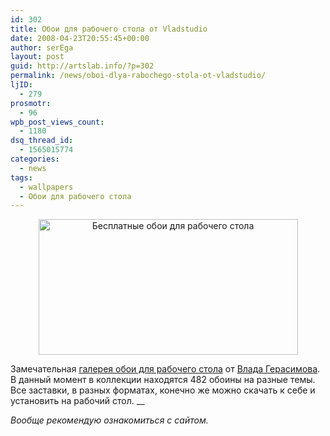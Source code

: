```yaml
---
id: 302
title: Обои для рабочего стола от Vladstudio
date: 2008-04-23T20:55:45+00:00
author: serEga
layout: post
guid: http://artslab.info/?p=302
permalink: /news/oboi-dlya-rabochego-stola-ot-vladstudio/
ljID:
  - 279
prosmotr:
  - 96
wpb_post_views_count:
  - 1180
dsq_thread_id:
  - 1565015774
categories:
  - news
tags:
  - wallpapers
  - Обои для рабочего стола
---
```

<p style="text-align: center;">
  <a href="http://artslab.info/wp-content/uploads/vladstudio.jpg" class="lightview"><img class="alignnone size-full wp-image-303" title="vladstudio" src="http://artslab.info/wp-content/uploads/vladstudio.jpg" alt="Бесплатные обои для рабочего стола" width="415" height="217" srcset="http://googledrive.com/host/0B9lHVSSSdxdxd0hjdUdmRzY3Tjg/vladstudio.jpg 415w, http://googledrive.com/host/0B9lHVSSSdxdxd0hjdUdmRzY3Tjg/vladstudio-300x156.jpg 300w" sizes="(max-width: 415px) 100vw, 415px" /></a>
</p>

Замечательная <a href="http://www.vladstudio.com/ru/wallpapers/" target="_blank">галерея обои для рабочего стола</a> от <a href="http://www.vladstudio.com/ru/home/" target="_blank">Влада Герасимова</a>. В данный момент в коллекции находятся 482 обоины на разные темы. Все заставки, в разных форматах, конечно же можно скачать к себе и установить на рабочий стол. __

_Вообще рекомендую ознакомиться с сайтом._